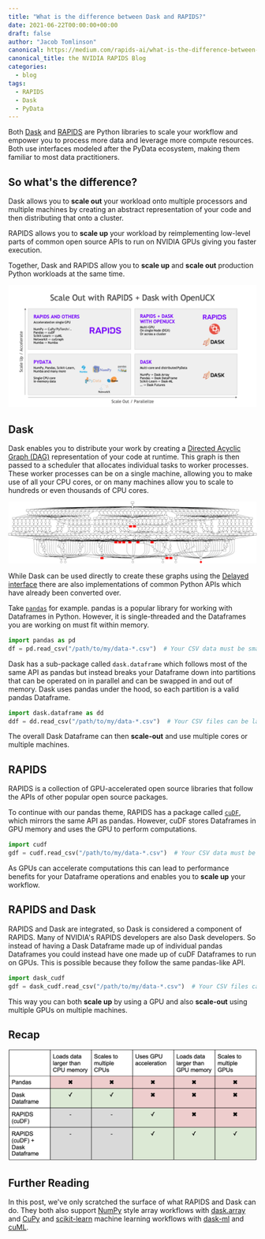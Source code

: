 ```yaml
---
title: "What is the difference between Dask and RAPIDS?"
date: 2021-06-22T00:00:00+00:00
draft: false
author: "Jacob Tomlinson"
canonical: https://medium.com/rapids-ai/what-is-the-difference-between-dask-and-rapids-6b2ebe6bbb71
canonical_title: the NVIDIA RAPIDS Blog
categories:
  - blog
tags:
  - RAPIDS
  - Dask
  - PyData
---
```


Both [Dask](https://dask.org/) and [RAPIDS](https://rapids.ai/) are Python libraries to scale your workflow and empower you to process more data and leverage more compute resources. Both use interfaces modeled after the PyData ecosystem, making them familiar to most data practitioners.

## So what's the difference?

Dask allows you to **scale out** your workload onto multiple processors and multiple machines by creating an abstract representation of your code and then distributing that onto a cluster.

RAPIDS allows you to **scale up** your workload by reimplementing low-level parts of common open source APIs to run on NVIDIA GPUs giving you faster execution.

Together, Dask and RAPIDS allow you to **scale up** and **scale out** production Python workloads at the same time.

![Diagram of scale out and scale up with RAPIDS](LSC9fze.png "Image <a href=https://docs.rapids.ai/overview>https://docs.rapids.ai/overview</a>")

## Dask

Dask enables you to distribute your work by creating a [Directed Acyclic Graph (DAG)](https://en.wikipedia.org/wiki/Directed_acyclic_graph) representation of your code at runtime. This graph is then passed to a scheduler that allocates individual tasks to worker processes. These worker processes can be on a single machine, allowing you to make use of all your CPU cores, or on many machines allow you to scale to hundreds or even thousands of CPU cores.

![Animated Dask graph executing](5EELrOL.gif "Image <a href=https://dask.org>https://dask.org</a>")

While Dask can be used directly to create these graphs using the [Delayed interface](https://docs.dask.org/en/latest/delayed.html) there are also implementations of common Python APIs which have already been converted over.

Take [`pandas`](https://pandas.pydata.org/) for example. pandas is a popular library for working with Dataframes in Python. However, it is single-threaded and the Dataframes you are working on must fit within memory.

```python
import pandas as pd
df = pd.read_csv("/path/to/my/data-*.csv")  # Your CSV data must be smaller than your memory
```

Dask has a sub-package called `dask.dataframe` which follows most of the same API as pandas but instead breaks your Dataframe down into partitions that can be operated on in parallel and can be swapped in and out of memory. Dask uses pandas under the hood, so each partition is a valid pandas Dataframe.

```python
import dask.dataframe as dd
ddf = dd.read_csv("/path/to/my/data-*.csv")  # Your CSV files can be larger than memory
```

The overall Dask Dataframe can then **scale-out** and use multiple cores or multiple machines.

## RAPIDS

RAPIDS is a collection of GPU-accelerated open source libraries that follow the APIs of other popular open source packages.

To continue with our pandas theme, RAPIDS has a package called [`cuDF`](https://github.com/rapidsai/cudf), which mirrors the same API as pandas. However, cuDF stores Dataframes in GPU memory and uses the GPU to perform computations.

```python
import cudf
gdf = cudf.read_csv("/path/to/my/data-*.csv")  # Your CSV data must be smaller than your GPU memory
```

As GPUs can accelerate computations this can lead to performance benefits for your Dataframe operations and enables you to **scale up** your workflow.

## RAPIDS and Dask

RAPIDS and Dask are integrated, so Dask is considered a component of RAPIDS. Many of NVIDIA's RAPIDS developers are also Dask developers. So instead of having a Dask Dataframe made up of individual pandas Dataframes you could instead have one made up of cuDF Dataframes to run on GPUs. This is possible because they follow the same pandas-like API.

```python
import dask_cudf
gdf = dask_cudf.read_csv("/path/to/my/data-*.csv")  # Your CSV files can be larger than GPU memory and you can use multiple GPUs to process this data
```

This way you can both **scale up** by using a GPU and also **scale-out** using multiple GPUs on multiple machines.

## Recap

![Table of support](j93lTQd.png)

## Further Reading

In this post, we've only scratched the surface of what RAPIDS and Dask can do. They both also support [NumPy](https://numpy.org/) style array workflows with [dask.array](https://docs.dask.org/en/latest/array.html) and [CuPy](https://cupy.dev/) and [scikit-learn](https://scikit-learn.org/) machine learning workflows with [dask-ml](https://ml.dask.org/) and [cuML](https://docs.rapids.ai/api/cuml/stable/).
